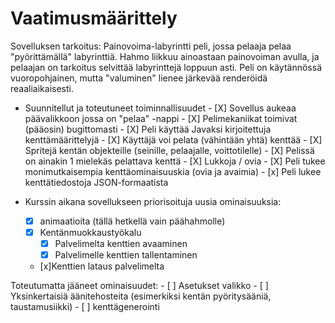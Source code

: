 # Vaatimusmäärittely

Sovelluksen tarkoitus: 
Painovoima-labyrintti peli, jossa pelaaja pelaa "pyörittämällä" labyrinttiä. Hahmo liikkuu ainoastaan painovoiman avulla, ja pelaajan on tarkoitus selvittää labyrinttejä loppuun asti. Peli on käytännössä vuoropohjainen, mutta "valuminen" lienee järkevää renderöidä reaaliaikaisesti.

- Suunnitellut ja toteutuneet toiminnallisuudet
      - [X] Sovellus aukeaa päävalikkoon jossa on "pelaa" -nappi
      - [X] Pelimekaniikat toimivat (pääosin) bugittomasti
      - [X] Peli käyttää Javaksi kirjoitettuja kenttämäärittelyjä
      - [X] Käyttäjä voi pelata (vähintään yhtä) kenttää
      - [X] Spritejä kentän objekteille (seinille, pelaajalle, voittotilelle)
      - [X] Pelissä on ainakin 1 mielekäs pelattava kenttä
      - [X] Lukkoja / ovia
      - [X] Peli tukee monimutkaisempia kenttäominaisuuskia (ovia ja avaimia)
      - [x] Peli lukee kenttätiedostoja JSON-formaatista
      
- Kurssin aikana sovellukseen priorisoituja uusia ominaisuuksia:
    - [x] animaatioita (tällä hetkellä vain päähahmolle)
    - [x] Kentänmuokkaustyökalu
        - [x] Palvelimelta kenttien avaaminen
        - [x] Palvelimelle kenttien tallentaminen
    - [x]Kenttien lataus palvelimelta


Toteutumatta jääneet ominaisuudet:
      - [ ] Asetukset valikko
      - [ ] Yksinkertaisiä äänitehosteita (esimerkiksi kentän pyöritysääniä, taustamusiikki)
      - [ ] kenttägenerointi
